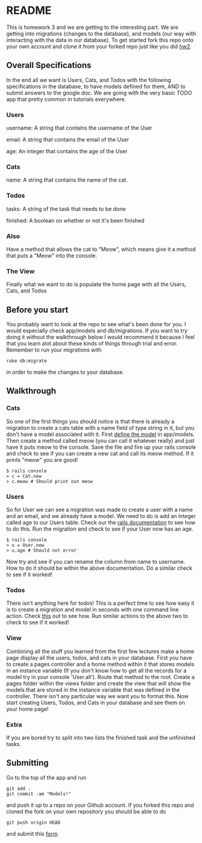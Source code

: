 # README

This is homework 3 and we are getting to the interesting part.  We are getting into migrations (changes to the database), and models (our way with interacting with the data in our database).  To get started fork this repo onto your own account and clone it from your forked repo just like you did [hw2](https://github.com/rails-decal/sp15-hw3).

## Overall Specifications
In the end all we want is Users, Cats, and Todos with the following specifications in the database, to have models defined for them, AND to submit answers to the google doc.  We are going with the very basic TODO app that pretty common in tutorials everywhere.

### Users
username: A string that contains the username of the User

email: A string that contains the email of the User

age: An integer that contains the age of the User

### Cats
name: A string that contains the name of the cat.

### Todos
tasks: A string of the task that needs to be done

finished: A boolean on whether or not it's been finished

### Also
Have a method that allows the cat to "Meow", which means give it a method that puts a "Meow" into the console.

### The View
Finally what we want to do is populate the home page with all the Users, Cats, and Todos

## Before you start

You probably want to look at the repo to see what's been done for you.  I would especially check app/models and db/migrations.  If you want to try doing it without the walkthrough below I would recommend it because I feel that you learn alot about these kinds of things through trial and error.  Remember to run your migrations with
```
rake db:migrate
```
in order to make the changes to your database.


## Walkthrough

### Cats
So one of the first things you should notice is that there is already a migration to create a cats table with a name field of type string in it, but you don't have a model associated with it.  First [define the model](http://guides.rubyonrails.org/active_record_basics.html#creating-active-record-models) in app/models.  Then create a method called meow (you can call it whatever really) and just have it puts meow to the console.  Save the file and fire up your rails console and check to see if you can create a new cat and call its meow method.  If it prints "meow" you are good!

```
$ rails console
> c = Cat.new
> c.meow # Should print out meow
```

### Users
So for User we can see a migration was made to create a user with a name and an email, and we already have a model.  We need to do is add an integer called age to our Users table.  Check our the [rails documentation](http://edgeguides.rubyonrails.org/active_record_migrations.html#creating-a-migration) to see how to do this.  Run the migration and check to see if your User now has an age.  

```
$ rails console
> u = User.new
> u.age # Should not error
```

Now try and see if you can rename the column from name to username.  How to do it should be within the above documentation.  Do a similar check to see if it worked!

### Todos
There isn't anything here for todos!  This is a perfect time to see how easy it is to create a migration and model in seconds with one command line action.  Check [this](http://edgeguides.rubyonrails.org/active_record_migrations.html#model-generators) out to see how.  Run similar actions to the above two to check to see if it worked!

### View
Combining all the stuff you learned from the first few lectures make a home page display all the users, todos, and cats in your database.  First you have to create a pages controller and a home method within it that stores models in an instance variable  (If you don't know how to get all the records for a model try in your console 'User.all'). Route that method to the root.  Create a pages folder within the views folder and create the view that will show the models that are stored in the instance variable that was defined in the controller.  There isn't any particular way we want you to format this.  Now start creating Users, Todos, and Cats in your database and see them on your home page!

### Extra
If you are bored try to split into two lists the finished task and the unfinished tasks.

## Submitting
Go to the top of the app and run
```
git add .
git commit -am "Models!"
```
and push it up to a  repo on your Github account.  If you forked this repo and cloned the fork on your own repository you should be able to do
```
git push origin HEAD
```
and submit this [form](https://docs.google.com/forms/d/1yn5HEALzMyvv9JHKB-b_4_CihrANtvdAIbTtVe0n1zY/viewform).

